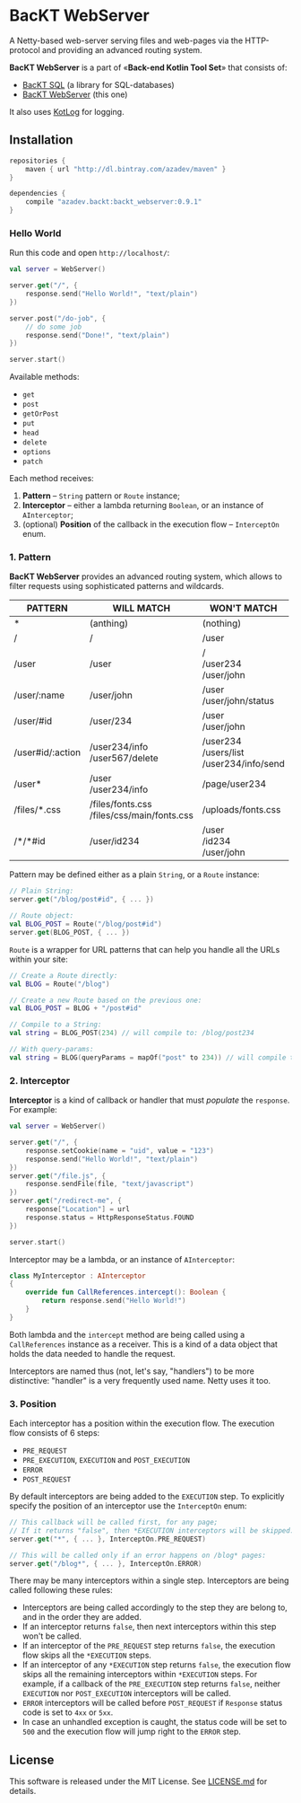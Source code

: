 # BacKT WebServer

A Netty-based web-server serving files and web-pages via the HTTP-protocol and providing an advanced routing system.

**BacKT WebServer** is a part of «**Back-end Kotlin Tool Set**» that consists of:

- [BacKT SQL](https://github.com/Anizoptera/BacKT_SQL) (a library for SQL-databases)
- [BacKT WebServer](https://github.com/Anizoptera/BacKT_WebServer) (this one)

It also uses [KotLog](https://github.com/Anizoptera/Kotlin-Logging-Facade) for logging.

## Installation

```gradle
repositories {
	maven { url "http://dl.bintray.com/azadev/maven" }
}

dependencies {
	compile "azadev.backt:backt_webserver:0.9.1"
}
```

### Hello World

Run this code and open `http://localhost/`:

```kotlin
val server = WebServer()

server.get("/", {
	response.send("Hello World!", "text/plain")
})

server.post("/do-job", {
	// do some job
	response.send("Done!", "text/plain")
})

server.start()
```

Available methods:
- `get`
- `post`
- `getOrPost`
- `put`
- `head`
- `delete`
- `options`
- `patch`

Each method receives:

1. **Pattern** – `String` pattern or `Route` instance;
2. **Interceptor** – either a lambda returning `Boolean`, or an instance of `AInterceptor`;
3. (optional) **Position** of the callback in the execution flow – `InterceptOn` enum.

### 1. Pattern

**BacKT WebServer** provides an advanced routing system, which allows to filter requests using sophisticated patterns and wildcards.

PATTERN | WILL MATCH | WON'T MATCH
------- | ---------- | -----------
\* | (anthing) | (nothing)
/ | / | /user
/user | /user | /<br>/user234<br>/user/john
/user/:name | /user/john | /user<br>/user/john/status
/user/#id | /user/234 | /user<br>/user/john
/user#id/:action | /user234/info<br>/user567/delete | /user234<br>/users/list<br>/user234/info/send
/user\* | /user<br>/user234/info | /page/user234
/files/\*.css | /files/fonts.css<br>/files/css/main/fonts.css | /uploads/fonts.css
/\*/\*#id | /user/id234 | /user<br>/id234<br>/user/john

Pattern may be defined either as a plain `String`, or a `Route` instance:

```kotlin
// Plain String:
server.get("/blog/post#id", { ... })

// Route object:
val BLOG_POST = Route("/blog/post#id")
server.get(BLOG_POST, { ... })
```

`Route` is a wrapper for URL patterns that can help you handle all the URLs within your site:

```kotlin
// Create a Route directly:
val BLOG = Route("/blog")

// Create a new Route based on the previous one:
val BLOG_POST = BLOG + "/post#id"

// Compile to a String:
val string = BLOG_POST(234) // will compile to: /blog/post234

// With query-params:
val string = BLOG(queryParams = mapOf("post" to 234)) // will compile to: /blog?post=234
```

### 2. Interceptor

**Interceptor** is a kind of callback or handler that must _populate_ the `response`. For example:

```kotlin
val server = WebServer()

server.get("/", {
	response.setCookie(name = "uid", value = "123")
	response.send("Hello World!", "text/plain")
})
server.get("/file.js", {
	response.sendFile(file, "text/javascript")
})
server.get("/redirect-me", {
	response["Location"] = url
	response.status = HttpResponseStatus.FOUND
})

server.start()
```

Interceptor may be a lambda, or an instance of `AInterceptor`:

```kotlin
class MyInterceptor : AInterceptor
{
	override fun CallReferences.intercept(): Boolean {
		return response.send("Hello World!")
	}
}
```

Both lambda and the `intercept` method are being called using a `CallReferences` instance as a receiver. This is a kind of a data object that holds the data needed to handle the request.

Interceptors are named thus (not, let's say, "handlers") to be more distinctive: "handler" is a very frequently used name. Netty uses it too.

### 3. Position

Each interceptor has a position within the execution flow. The execution flow consists of 6 steps:

- `PRE_REQUEST`
- `PRE_EXECUTION`, `EXECUTION` and `POST_EXECUTION`
- `ERROR`
- `POST_REQUEST`

By default interceptors are being added to the `EXECUTION` step. To explicitly specify the position of an interceptor use the `InterceptOn` enum:

```kotlin
// This callback will be called first, for any page;
// If it returns "false", then *EXECUTION interceptors will be skipped:
server.get("*", { ... }, InterceptOn.PRE_REQUEST)

// This will be called only if an error happens on /blog* pages:
server.get("/blog*", { ... }, InterceptOn.ERROR)
```

There may be many interceptors within a single step. Interceptors are being called following these rules:
- Interceptors are being called accordingly to the step they are belong to, and in the order they are added.
- If an interceptor returns `false`, then next interceptors within this step won't be called.
- If an interceptor of the `PRE_REQUEST` step returns `false`, the execution flow skips all the `*EXECUTION` steps.
- If an interceptor of any `*EXECUTION` step returns `false`, the execution flow skips all the remaining interceptors within `*EXECUTION` steps. For example, if a callback of the `PRE_EXECUTION` step returns `false`, neither `EXECUTION` nor `POST_EXECUTION` interceptors will be called.
- `ERROR` interceptors will be called before `POST_REQUEST` if `Response` status code is set to `4xx` or `5xx`.
- In case an unhandled exception is caught, the status code will be set to `500` and the execution flow will jump right to the `ERROR` step.

## License

This software is released under the MIT License.
See [LICENSE.md](LICENSE.md) for details.
